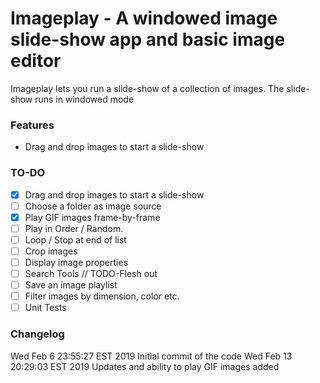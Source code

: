 # Imageplay - A windowed image slide-show app and basic image editor
Imageplay lets you run a slide-show of a collection of images. The slide-show runs in windowed mode

### Features
* Drag and drop images to start a slide-show

### TO-DO
- [X] Drag and drop images to start a slide-show
- [ ] Choose a folder as image source
- [x] Play GIF images frame-by-frame
- [ ] Play in Order / Random. 
- [ ] Loop / Stop at end of list
- [ ] Crop images
- [ ] Display image properties
- [ ] Search Tools // TODO-Flesh out
- [ ] Save an image playlist
- [ ] Filter images by dimension, color etc.
- [ ] Unit Tests

### Changelog
Wed Feb  6 23:55:27 EST 2019 Initial commit of the code
Wed Feb 13 20:29:03 EST 2019 Updates and ability to play GIF images added